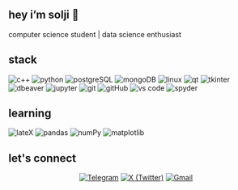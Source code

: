 ## hey i’m solji 👋 
computer science student | data science enthusiast

## stack
![c++](https://img.shields.io/badge/-C++-00599C?style=flat&logo=c%2B%2B&logoColor=white)
![python](https://img.shields.io/badge/-Python-3776AB?style=flat&logo=python&logoColor=white)
![postgreSQL](https://img.shields.io/badge/-PostgreSQL-336791?style=flat&logo=postgresql&logoColor=white)
![mongoDB](https://img.shields.io/badge/-MongoDB-47A248?style=flat&logo=mongodb&logoColor=white)
![linux](https://img.shields.io/badge/-Linux-FCC624?style=flat&logo=linux&logoColor=black)
![qt](https://img.shields.io/badge/-QT-41CD52?style=flat&logo=qt&logoColor=white)
![tkinter](https://img.shields.io/badge/-Tkinter-3776AB?style=flat&logo=python&logoColor=white)
![dbeaver](https://img.shields.io/badge/-DBeaver-372923?style=flat&logo=dbeaver&logoColor=white)
![jupyter](https://img.shields.io/badge/-Jupyter-F37626?style=flat&logo=jupyter&logoColor=white)
![git](https://img.shields.io/badge/-Git-F05032?style=flat&logo=git&logoColor=white)
![gitHub](https://img.shields.io/badge/-GitHub-181717?style=flat&logo=github&logoColor=white)
![vs code](https://img.shields.io/badge/-VS%20Code-007ACC?style=flat&logo=visual-studio-code&logoColor=white)
![spyder](https://img.shields.io/badge/-Spyder%20IDE-FF0000?style=flat&logo=spyder-ide&logoColor=white)

## learning
![lateX](https://img.shields.io/badge/-LaTeX-008080?style=flat&logo=latex&logoColor=white)
![pandas](https://img.shields.io/badge/-Pandas-150458?style=flat&logo=pandas&logoColor=white)
![numPy](https://img.shields.io/badge/-NumPy-013243?style=flat&logo=numpy&logoColor=white)
![matplotlib](https://img.shields.io/badge/-Matplotlib-11557C?style=flat&logo=python&logoColor=white)


## let's connect  
<p align="center">
  <a href="https://t.me/anoncilllo" target="_blank"><img src="https://img.shields.io/badge/-@anoncilllo-2CA5E0?style=for-the-badge&logo=telegram&logoColor=white" alt="Telegram"/></a>
  <a href="https://x.com/ssoooljii" target="_blank"><img src="https://img.shields.io/badge/-@ssoooljii-000000?style=for-the-badge&logo=x&logoColor=white" alt="X (Twitter)"/></a>
  <a href="mailto:soljicharon@gmail.com" target="_blank"><img src="https://img.shields.io/badge/-soljicharon@gmail.com-D14836?style=for-the-badge&logo=gmail&logoColor=white" alt="Gmail"/></a>
</p>

